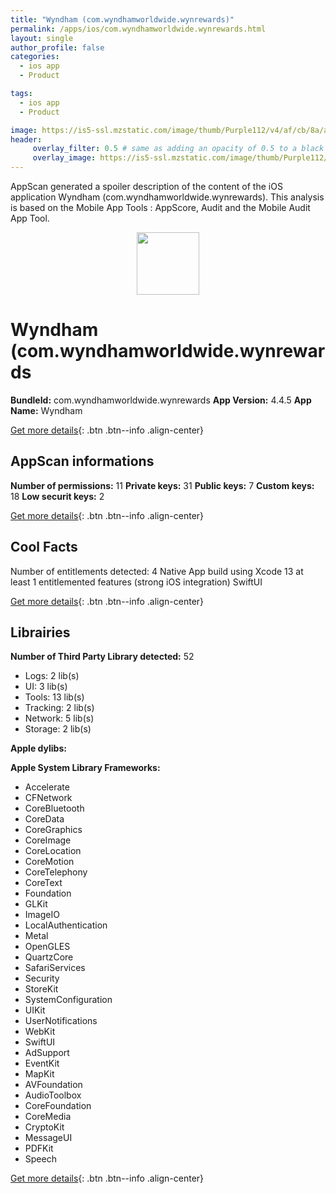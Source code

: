 ```yaml
---
title: "Wyndham (com.wyndhamworldwide.wynrewards)"
permalink: /apps/ios/com.wyndhamworldwide.wynrewards.html
layout: single
author_profile: false
categories: 
  - ios app 
  - Product 

tags: 
  - ios app 
  - Product 

image: https://is5-ssl.mzstatic.com/image/thumb/Purple112/v4/af/cb/8a/afcb8a93-0d52-b452-82b5-81cf87332589/AppIcon-1x_U007emarketing-0-5-0-85-220.png/512x512bb.jpg
header: 
     overlay_filter: 0.5 # same as adding an opacity of 0.5 to a black background
     overlay_image: https://is5-ssl.mzstatic.com/image/thumb/Purple112/v4/af/cb/8a/afcb8a93-0d52-b452-82b5-81cf87332589/AppIcon-1x_U007emarketing-0-5-0-85-220.png/512x512bb.jpg
---
```

AppScan generated a spoiler description of the content of the iOS application Wyndham (com.wyndhamworldwide.wynrewards). This analysis is based on the Mobile App Tools : AppScore, Audit and the Mobile Audit App Tool.

  
  
<div style="text-align: center;"><img src="https://is5-ssl.mzstatic.com/image/thumb/Purple112/v4/af/cb/8a/afcb8a93-0d52-b452-82b5-81cf87332589/AppIcon-1x_U007emarketing-0-5-0-85-220.png/512x512bb.jpg" width="100" height="100"></div>  
  
# Wyndham (com.wyndhamworldwide.wynrewards

**BundleId:** com.wyndhamworldwide.wynrewards
**App Version:** 4.4.5
**App Name:** Wyndham


[Get more details](/pricing.html){: .btn .btn--info .align-center}  
  
## AppScan informations 

**Number of permissions:** 11
**Private keys:** 31
**Public keys:** 7
**Custom keys:** 18
**Low securit keys:** 2
  
[Get more details](/pricing.html){: .btn .btn--info .align-center}

## Cool Facts

Number of entitlements detected: 4
Native App
build using Xcode 13
at least 1 entitlemented features (strong iOS integration)
SwiftUI
  
[Get more details](/pricing.html){: .btn .btn--info .align-center}

## Librairies 
**Number of Third Party Library detected:** 52
- Logs: 2 lib(s)
- UI: 3 lib(s)
- Tools: 13 lib(s)
- Tracking: 2 lib(s)
- Network: 5 lib(s)
- Storage: 2 lib(s)

**Apple dylibs:**


**Apple System Library Frameworks:**
- Accelerate
- CFNetwork
- CoreBluetooth
- CoreData
- CoreGraphics
- CoreImage
- CoreLocation
- CoreMotion
- CoreTelephony
- CoreText
- Foundation
- GLKit
- ImageIO
- LocalAuthentication
- Metal
- OpenGLES
- QuartzCore
- SafariServices
- Security
- StoreKit
- SystemConfiguration
- UIKit
- UserNotifications
- WebKit
- SwiftUI
- AdSupport
- EventKit
- MapKit
- AVFoundation
- AudioToolbox
- CoreFoundation
- CoreMedia
- CryptoKit
- MessageUI
- PDFKit
- Speech


  
[Get more details](/pricing.html){: .btn .btn--info .align-center}

